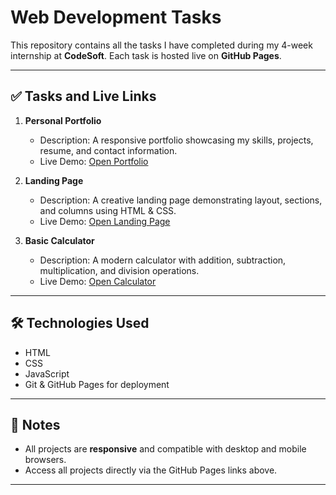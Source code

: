 # Web Development Tasks 

This repository contains all the tasks I have completed during my 4-week internship at **CodeSoft**. Each task is hosted live on **GitHub Pages**.  

---

## ✅ Tasks and Live Links

1. **Personal Portfolio**  
   - Description: A responsive portfolio showcasing my skills, projects, resume, and contact information.  
   - Live Demo: [Open Portfolio](https://Gangal2002.github.io/CodeSoft-Web/portfolio/index.html)

2. **Landing Page**  
   - Description: A creative landing page demonstrating layout, sections, and columns using HTML & CSS.  
   - Live Demo: [Open Landing Page](https://Gangal2002.github.io/CodeSoft-Web/landing-page/index.html)
     
3. **Basic Calculator**  
   - Description: A modern calculator with addition, subtraction, multiplication, and division operations.  
   - Live Demo: [Open Calculator](https://Gangal2002.github.io/CodeSoft-Web/calculator/index.html)

---

## 🛠️ Technologies Used

- HTML 
- CSS 
- JavaScript  
- Git & GitHub Pages for deployment  

---

## 📌 Notes

- All projects are **responsive** and compatible with desktop and mobile browsers.  
- Access all projects directly via the GitHub Pages links above.  

---
